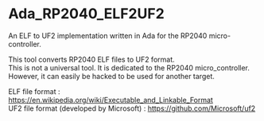 # Ada_RP2040_ELF2UF2
An ELF to UF2 implementation written in Ada for the RP2040 micro-controller.

This tool converts RP2040 ELF files to UF2 format.  
This is not a universal tool. It is dedicated to the RP2040 micro_controller.  
However, it can easily be hacked to be used for another target.  

ELF file format : https://en.wikipedia.org/wiki/Executable_and_Linkable_Format  
UF2 file format (developed by Microsoft) : https://github.com/Microsoft/uf2  
